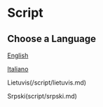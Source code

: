# Script

## Choose a Language

[English](/script/english.md)

[Italiano](/script/italiano.md)

Lietuvis(/script/lietuvis.md)

Srpski(script/srpski.md)

